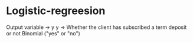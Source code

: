 # Logistic-regreesion

Output variable -> y
y -> Whether the client has subscribed a term deposit or not 
Binomial ("yes" or "no")
